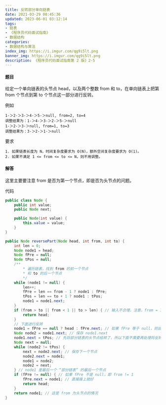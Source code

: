 ```yaml
---
title: 反转部分单向链表
date: 2021-03-29 08:45:36
updated: 2023-06-01 03:12:14
tags:
- 链表
- 《程序员代码面试指南》
- 数据结构
categories:
- 数据结构与算法
index_img: https://i.imgur.com/qg9i5lt.png
banner_img: https://i.imgur.com/qg9i5lt.png
description: 《程序员代码面试指南第 2 版》2-5
---
```


#### 题目

给定一个单向链表的头节点 head，以及两个整数 from 和 to，在单向链表上把第 from 个节点到第 to 个节点这一部分进行反转。

例如

    1-＞2-＞3-＞4-＞5-＞null, from=2, to=4
    调整结果为：1-＞4-＞3-＞2-＞5-＞null
    1-＞2-＞3-＞null, from=1, to=3
    调整结果为：3-＞2-＞1-＞null

要求

    1. 如果链表长度为 N，时间复杂度要求为 O(N)，额外空间复杂度要求为 O(1)。
    2. 如果不满足 1 <= from <= to <= N，则不用调整。

#### 解答

这里主要要注意 from 是否为第一个节点，即是否为头节点的问题。

代码

```java
public class Node {
    public int value;
    public Node next;

    public Node(int value) {
        this.value = value;
    }
}
```

```java
public Node reversePart(Node head, int from, int to) {
    int len = 0;
    Node node1 = head;
    Node fPre = null;
    Node tPos = null;
    /**
        * 遍历链表，找到 from 的前一个节点
        * 和 to 的后一个节点
        */
    while (node1 != null) {
        len++;
        fPre = len == from - 1 ? node1 : fPre;
        tPos = len == to + 1 ? node1 : tPos;
        node1 = node1.next;
    }
    if (from > to || from < 1 || to > len) { // 输入不合理，注意，from = 1 和 to = len 是合法的情况
        return head;
    }
    // 下面进行反转
    node1 = fPre == null ? head : fPre.next; // 如果 fPre 等于 null，则说明 from = 1，否则直接将 fPre 的下一个节点赋给 node1
    Node node2 = node1.next; // 保存 node1.next
    node1.next = tPos; // 先将部分链表的头节点给转了，所以下面不需要再处理将反转好的 “部分链表” 的尾部给接到 tPos 的操作了
    Node next = null;
    while (node2 != tPos) {
        next = node2.next; // 保存下一个节点
        node2.next = node1;
        node1 = node2;
        node2 = next;
    } // node1 是最后一个 “部分链表” 的最后一个节点
    if (fPre != null) { // 如果 fPre 不是 null，即 from != 1
        fPre.next = node1; // 直接接上就好
        return head;
    }
    return node1; // 这是 from 为头节点的情况
}
```
